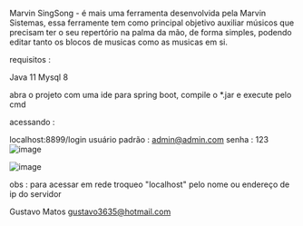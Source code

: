 Marvin SingSong  - é mais uma ferramenta desenvolvida pela Marvin Sistemas, essa ferramente tem como principal objetivo auxiliar
músicos que precisam ter o seu repertório na palma da mão, de forma simples, podendo editar tanto os blocos de musicas como as 
musicas em si.

requisitos :

Java 11
Mysql 8

abra o projeto com uma ide para spring boot, compile o *.jar e execute pelo cmd

acessando : 

localhost:8899/login
usuário padrão : admin@admin.com
senha : 123
![image](https://github.com/marvinsistemascv/singsong/assets/140755651/e0c9726c-11c0-4144-be10-0bd90befb533)

![image](https://github.com/marvinsistemascv/singsong/assets/140755651/9b4e2275-6033-49f8-ad71-99123fe63451)



obs : para acessar em rede troqueo "localhost" pelo nome ou endereço de ip do servidor 

Gustavo Matos
gustavo3635@hotmail.com
